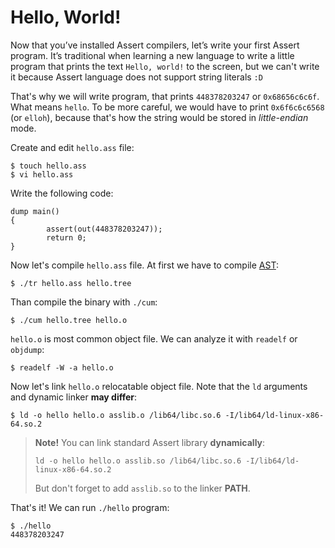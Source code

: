 # Hello, World!
Now that you’ve installed Assert compilers, let’s write your first Assert program. 
It’s traditional when learning a new language to write a little program that prints 
the text `Hello, world!` to the screen, but we can't write it because Assert language
does not support string literals `:D`

That's why we will write program, that prints `448378203247` or `0x68656c6c6f`.
What means `hello`. To be more careful, we would have to print `0x6f6c6c6568` (or `elloh`), 
because that's how the string would be stored in *little-endian* mode.

Create and edit `hello.ass` file:
```console
$ touch hello.ass
$ vi hello.ass
```

Write the following code:
```
dump main()
{
        assert(out(448378203247));
        return 0;
}
```

Now let's compile `hello.ass` file.
At first we have to compile [AST](appendix-abstract-syntax-tree.md):
```console
$ ./tr hello.ass hello.tree
```

Than compile the binary with `./cum`:
```console
$ ./cum hello.tree hello.o
``` 

`hello.o` is most common object file. 
We can analyze it with `readelf` or `objdump`:
```console
$ readelf -W -a hello.o
``` 

Now let's link `hello.o` relocatable object file. 
Note that the `ld` arguments and dynamic linker **may differ**:
```console
$ ld -o hello hello.o asslib.o /lib64/libc.so.6 -I/lib64/ld-linux-x86-64.so.2 
``` 

> **Note!** You can link standard Assert library **dynamically**:
> ```console
> ld -o hello hello.o asslib.so /lib64/libc.so.6 -I/lib64/ld-linux-x86-64.so.2 
> ```
> But don't forget to add `asslib.so` to the linker **PATH**.
> 

That's it! We can run `./hello` program:
```console
$ ./hello
448378203247
``` 
